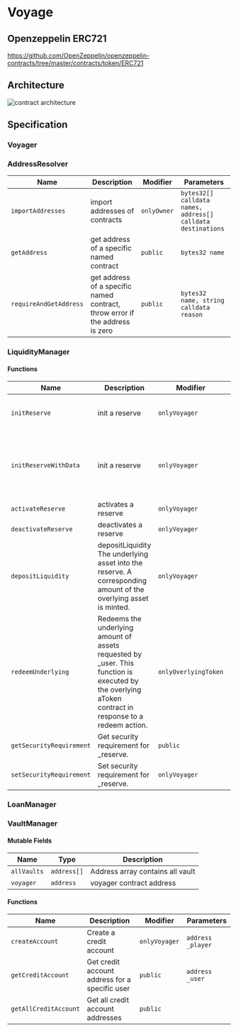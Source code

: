 # Voyage

## Openzeppelin ERC721

https://github.com/OpenZeppelin/openzeppelin-contracts/tree/master/contracts/token/ERC721

## Architecture

![contract architecture](https://github.com/halcyon-project/voyage-contracts/blob/main/doc/voyage_arch.png)

## Specification

### Voyager

### AddressResolver

| Name                   | Description                                                                  | Modifier    | Parameters                                                  |
|------------------------|------------------------------------------------------------------------------|-------------|-------------------------------------------------------------|
| `importAddresses`      | import addresses of contracts                                                | `onlyOwner` | `bytes32[] calldata names, address[] calldata destinations` |
| `getAddress`           | get address of a specific named contract                                     | `public`    | `bytes32 name`                                              |
| `requireAndGetAddress` | get address of a specific named contract, throw error if the address is zero | `public`    | `bytes32 name, string calldata reason`                      |

### LiquidityManager

#### Functions

| Name                     | Description                                                                                                                                            | Modifier             | Parameters                                                                                                                                                                                                                                 |
|--------------------------|--------------------------------------------------------------------------------------------------------------------------------------------------------|----------------------|--------------------------------------------------------------------------------------------------------------------------------------------------------------------------------------------------------------------------------------------|
| `initReserve`            | init a reserve                                                                                                                                         | `onlyVoyager`        | `address _reserve, uint8 _underlyingAssetDecimals, address _interestRateStrategyAddress, uint256 _securityRequirement`                                                                                                                     |
| `initReserveWithData`    | init a reserve                                                                                                                                         | `onlyVoyager`        | `address _reserve, string memory _jdTokenName, string memory _jdTokenSymbol, string memory _sdTokenName, string memory _sdTokenSymbol, uint8 _underlyingAssetDecimals, address _interestRateStrategyAddress, uint256 _securityRequirement` |
| `activateReserve`        | activates a reserve                                                                                                                                    | `onlyVoyager`        | `address _reserve`                                                                                                                                                                                                                         |                                                                                                                                                                                                          |
| `deactivateReserve`      | deactivates a reserve                                                                                                                                  | `onlyVoyager`        | `address _reserve`                                                                                                                                                                                                                         |                                                                                                                                                                                                                        |
| `depositLiquidity`       | depositLiquidity The underlying asset into the reserve. A corresponding amount of the overlying asset is minted.                                       | `onlyVoyager`        | ` address _reserve， CoreLibrary.Tranche _tranche, uint256 _amount`                                                                                                                                                                         |                                                                                                                                                                        |
| `redeemUnderlying`       | Redeems the underlying amount of assets requested by _user. This function is executed by the overlying aToken contract in response to a redeem action. | `onlyOverlyingToken` | ` address _reserve, CoreLibrary.Tranche _tranche, address payable _user, uint256 _amount, uint256 _aTokenBalanceAfterRedeem`                                                                                                               |                                                                                                                                                                        |
| `getSecurityRequirement` | Get security requirement for _reserve.                                                                                                                 | `public`             | ` address _reserve`                                                                                                                                                                                                                        |                                                                                                                                                                        |
| `setSecurityRequirement` | Set security requirement for _reserve.                                                                                                                 | `onlyVoyager`        | ` address _reserve, uint256 _value`                                                                                                                                                                                                        |                                                                                                                                                                        |

### LoanManager

### VaultManager

#### Mutable Fields

| Name        | Type        | Description                      |                                    
|-------------|-------------|----------------------------------|
| `allVaults` | `address[]` | Address array contains all vault |
| `voyager`   | `address`   | voyager contract address         |


#### Functions

| Name                  | Description                                    | Modifier      | Parameters        |
|-----------------------|------------------------------------------------|---------------|-------------------|
| `createAccount`       | Create a credit account                        | `onlyVoyager` | `address _player` |
| `getCreditAccount`    | Get credit account address for a specific user | `public`      | `address _user`   |
| `getAllCreditAccount` | Get all credit account addresses               | `public`      |                   |